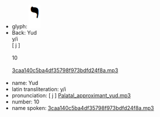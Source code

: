 - glyph: ![e355e1f6900debe10b910d0ee5ed3383.png](20.png)
- Back: Yud<br />y/i<br />[ j ]<br /><br />10<br /><br />[3caa140c5ba4df35798f973bdfd24f8a.mp3](93.mp3)<br /><br />
- name: Yud<br />
- latin transliteration: y/i<br />
- pronunciation: [ j ] [Palatal_approximant_yud.mp3](77.mp3)
- number: 10<br />
- name spoken: [3caa140c5ba4df35798f973bdfd24f8a.mp3](93.mp3)<br />